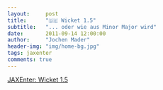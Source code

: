 ```yaml
---
layout:     post
title:      "🇩🇪 Wicket 1.5"
subtitle:   "... oder wie aus Minor Major wird"
date:       2011-09-14 12:00:00
author:     "Jochen Mader"
header-img: "img/home-bg.jpg"
tags: jaxenter
comments: true
---
```


[JAXEnter: Wicket 1.5](https://jaxenter.de/neues-in-wicket-1-5-6149)

